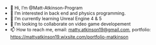 - 👋 Hi, I’m @Matt-Atkinson-Program
- 👀 I’m interested in back end and physics programming.
- 🌱 I’m currently learning Unreal Engine 4 & 5
- 💞️ I’m looking to collaborate on video game developement
- 📫 How to reach me, email: matty.atkinson19@gmail.com, portfolio: https://mattyatkinson19.wixsite.com/portfolio-matkinson

<!---
Matt-Atkinson-Program/Matt-Atkinson-Program is a ✨ special ✨ repository because its `README.md` (this file) appears on your GitHub profile.
You can click the Preview link to take a look at your changes.
--->
